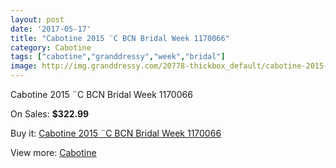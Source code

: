 ```yaml
---
layout: post
date: '2017-05-17'
title: "Cabotine 2015 ¨C BCN Bridal Week 1170066"
category: Cabotine
tags: ["cabotine","granddressy","week","bridal"]
image: http://img.granddressy.com/20778-thickbox_default/cabotine-2015-c-bcn-bridal-week-1170066.jpg
---
```

Cabotine 2015 ¨C BCN Bridal Week 1170066

On Sales: **$322.99**
<a href="https://www.granddressy.com/en/cabotine/19752-cabotine-2015-c-bcn-bridal-week-1170066.html"><amp-img layout="responsive" width="600" height="600" src="//img.granddressy.com/20778-thickbox_default/cabotine-2015-c-bcn-bridal-week-1170066.jpg" alt="Cabotine 2015 ¨C BCN Bridal Week 1170066 0" /></a>

Buy it: [Cabotine 2015 ¨C BCN Bridal Week 1170066](https://www.granddressy.com/en/cabotine/19752-cabotine-2015-c-bcn-bridal-week-1170066.html "Cabotine 2015 ¨C BCN Bridal Week 1170066")

View more: [Cabotine](https://www.granddressy.com/en/62-cabotine "Cabotine")